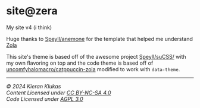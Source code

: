# site@zera

My site v4 (i think)

Huge thanks to [Speyll/anemone](https://github.com/Speyll/anemone) for the template that helped me understand [Zola](https://www.getzola.org/)

This site's theme is based off of the awesome project [Speyll/suCSS/](https://github.com/) with my own flavoring on top and the code theme is based off of [uncomfyhalomacro/catppuccin-zola](https://github.com/uncomfyhalomacro/catppuccin-zola) modified to work with `data-theme`.

---

_© 2024 Kieran Klukas_  
_Content Licensed under [CC BY-NC-SA 4.0](https://creativecommons.org/licenses/by-nc-sa/4.0/)_  
_Code Licensed under [AGPL 3.0](LICENSE.md)_  